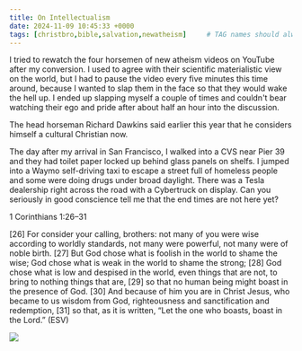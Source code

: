 ```yaml
---
title: On Intellectualism
date: 2024-11-09 10:45:33 +0000
tags: [christbro,bible,salvation,newatheism]     # TAG names should always be lowercase
---
```


I tried to rewatch the four horsemen of new atheism videos on YouTube after my conversion. I used to agree with their scientific materialistic view on the world, but I had to pause the video every five minutes this time around, because I wanted to slap them in the face so that they would wake the hell up. I ended up slapping myself a couple of times and couldn't bear watching their ego and pride after about half an hour into the discussion.

The head horseman Richard Dawkins said earlier this year that he considers himself a cultural Christian now.

The day after my arrival in San Francisco, I walked into a CVS near Pier 39 and they had toilet paper locked up behind glass panels on shelfs. I jumped into a Waymo self-driving taxi to escape a street full of homeless people and some were doing drugs under broad daylight. There was a Tesla dealership right across the road with a Cybertruck on display. Can you seriously in good conscience tell me that the end times are not here yet?

1 Corinthians 1:26–31

[26] For consider your calling, brothers: not many of you were wise according to worldly standards, not many were powerful, not many were of noble birth. [27] But God chose what is foolish in the world to shame the wise; God chose what is weak in the world to shame the strong; [28] God chose what is low and despised in the world, even things that are not, to bring to nothing things that are, [29] so that no human being might boast in the presence of God. [30] And because of him you are in Christ Jesus, who became to us wisdom from God, righteousness and sanctification and redemption, [31] so that, as it is written, “Let the one who boasts, boast in the Lord.” (ESV)

![](/16219da5b5639eed6a1cf17cf30dab6e.gif)